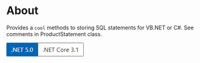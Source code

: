 ﻿# About

Provides a `cool` methods to storing SQL statements for VB.NET or C#. See comments in ProductStatement class.

![image](../assets/Versions.png)
